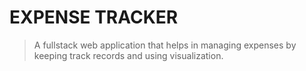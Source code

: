 # EXPENSE TRACKER
> A fullstack web application that helps in managing expenses by keeping track records and using visualization.
